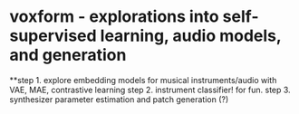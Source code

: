 # voxform - explorations into self-supervised learning, audio models, and generation
**step 1. explore embedding models for musical instruments/audio with VAE, MAE, contrastive learning
step 2. instrument classifier! for fun. 
step 3. synthesizer parameter estimation and patch generation (?)
